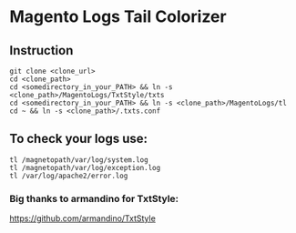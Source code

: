 # Magento Logs Tail Colorizer

## Instruction
    git clone <clone_url>
    cd <clone_path>
    cd <somedirectory_in_your_PATH> && ln -s <clone_path>/MagentoLogs/TxtStyle/txts
    cd <somedirectory_in_your_PATH> && ln -s <clone_path>/MagentoLogs/tl
    cd ~ && ln -s <clone_path>/.txts.conf

## To check your logs use:

    tl /magnetopath/var/log/system.log
    tl /magnetopath/var/log/exception.log
    tl /var/log/apache2/error.log

### Big thanks to armandino for TxtStyle:
https://github.com/armandino/TxtStyle


